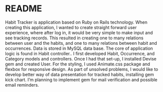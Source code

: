 # README

Habit Tracker is application based on Ruby on Rails technology. 
When creating this application, I wanted to create straight forward user experience, where after log in, it would be very simple to make input and see tracking records.
This resulted in creating one to many relations between user and the habits, and one to many relations between habit and occurrences.
Data is stored in MySQL data base. The core of application logic is found in Habit controller..
I first developed Habit, Occurrence, and Category models and controllers. Once I had that set-up, I installed Devise gem and created User.
For the styling, I used Animate.css package and flexbox for responsive design.
As part of unsolved problems, I would like to develop better way of data presentation for tracked habits, installing gem kick chart. I’m planning to implement gem for mail verification and possible email reminders. 
